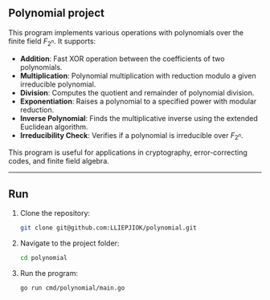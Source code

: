 ## Polynomial project

This program implements various operations with polynomials over the finite field $F_{2^n}$. It supports:

- **Addition**: Fast XOR operation between the coefficients of two polynomials.
- **Multiplication**: Polynomial multiplication with reduction modulo a given irreducible polynomial.
- **Division**: Computes the quotient and remainder of polynomial division.
- **Exponentiation**: Raises a polynomial to a specified power with modular reduction.
- **Inverse Polynomial**: Finds the multiplicative inverse using the extended Euclidean algorithm.
- **Irreducibility Check**: Verifies if a polynomial is irreducible over $F_{2^n}$.

This program is useful for applications in cryptography, error-correcting codes, and finite field algebra.

---

## Run

1.  Clone the repository:

    ```bash
    git clone git@github.com:LLIEPJIOK/polynomial.git
    ```

2.  Navigate to the project folder:

	```bash
	cd polynomial
	```

3.  Run the program:

    ```bash
    go run cmd/polynomial/main.go
    ```
